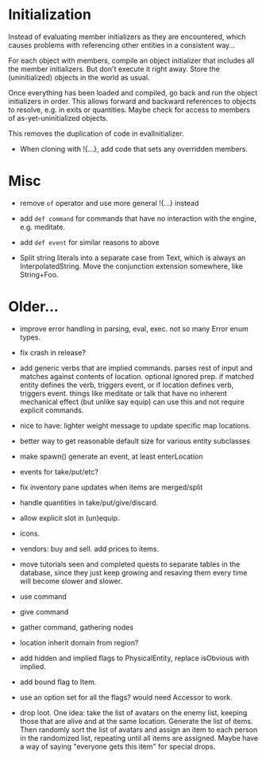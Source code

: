# Initialization

Instead of evaluating member initializers as they are encountered, which causes
problems with referencing other entities in a consistent way...

For each object with members, compile an object initializer that includes all
the member initializers. But don't execute it right away. Store the
(uninitialized) objects in the world as usual.

Once everything has been loaded and compiled, go back and run the object
initializers in order. This allows forward and backward references to objects to
resolve, e.g. in exits or quantities. Maybe check for access to members of
as-yet-uninitialized objects.

This removes the duplication of code in evalInitializer.

- When cloning with !{...}, add code that sets any overridden members.

# Misc

- remove `of` operator and use more general !{...} instead

- add `def command` for commands that have no interaction with the engine, e.g.
  meditate.

- add `def event` for similar reasons to above

- Split string literals into a separate case from Text, which is always an
  InterpolatedString. Move the conjunction extension somewhere, like String+Foo.

# Older...

- improve error handling in parsing, eval, exec. not so many Error enum types.

- fix crash in release?

- add generic verbs that are implied commands. parses rest of input and matches
  against contents of location. optional ignored prep. if matched entity defines
  the verb, triggers event, or if location defines verb, triggers event. things
  like meditate or talk that have no inherent mechanical effect (but unlike say
  equip) can use this and not require explicit commands.

- nice to have: lighter weight message to update specific map locations.

- better way to get reasonable default size for various entity subclasses

- make spawn() generate an event, at least enterLocation

- events for take/put/etc?

- fix inventory pane updates when items are merged/split

- handle quantities in take/put/give/discard.

- allow explicit slot in (un)equip.

- icons.

- vendors: buy and sell. add prices to items.

- move tutorials seen and completed quests to separate tables in the database,
  since they just keep growing and resaving them every time will become slower
  and slower.

- use command

- give command

- gather command, gathering nodes

- location inherit domain from region?

- add hidden and implied flags to PhysicalEntity, replace isObvious with implied.

- add bound flag to Item.

- use an option set for all the flags? would need Accessor to work.

- drop loot. One idea: take the list of avatars on the enemy list, keeping those
  that are alive and at the same location. Generate the list of items. Then
  randomly sort the list of avatars and assign an item to each person in the
  randomized list, repeating until all items are assigned. Maybe have a way of
  saying "everyone gets this item" for special drops.
